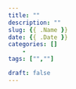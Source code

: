 ```yaml
---
title: ""
description: ""
slug: {{ .Name }}
date: {{ .Date }}
categories: []
    -
tags: ["",""]

draft: false
---
```


